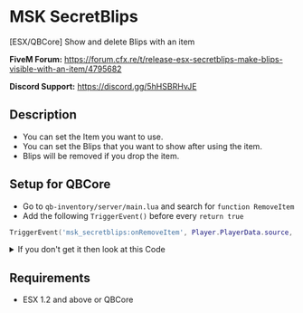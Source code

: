 # MSK SecretBlips
[ESX/QBCore] Show and delete Blips with an item

**FiveM Forum:** https://forum.cfx.re/t/release-esx-secretblips-make-blips-visible-with-an-item/4795682

**Discord Support:** https://discord.gg/5hHSBRHvJE

## Description
* You can set the Item you want to use.
* You can set the Blips that you want to show after using the item.
* Blips will be removed if you drop the item.

## Setup for QBCore
* Go to `qb-inventory/server/main.lua` and search for `function RemoveItem`
* Add the following `TriggerEvent()` before every `return true`
```lua
TriggerEvent('msk_secretblips:onRemoveItem', Player.PlayerData.source, item, amount)
```
<details>
<summary>If you don't get it then look at this Code</summary>
<br>
	local function RemoveItem(source, item, amount, slot)
		local Player = QBCore.Functions.GetPlayer(source)

		if not Player then return false end

		amount = tonumber(amount) or 1
		slot = tonumber(slot)

		if slot then
			if Player.PlayerData.items[slot].amount > amount then
				Player.PlayerData.items[slot].amount = Player.PlayerData.items[slot].amount - amount
				Player.Functions.SetPlayerData("items", Player.PlayerData.items)

				if not Player.Offline then
					TriggerEvent('qb-log:server:CreateLog', 'playerinventory', 'RemoveItem', 'red', '**' .. GetPlayerName(source) .. ' (citizenid: ' .. Player.PlayerData.citizenid .. ' | id: ' .. source .. ')** lost item: [slot:' .. slot .. '], itemname: ' .. Player.PlayerData.items[slot].name .. ', removed amount: ' .. amount .. ', new total amount: ' .. Player.PlayerData.items[slot].amount)
				end
				
				TriggerEvent('msk_secretblips:onRemoveItem', Player.PlayerData.source, item, amount)
				return true
			elseif Player.PlayerData.items[slot].amount == amount then
				Player.PlayerData.items[slot] = nil
				Player.Functions.SetPlayerData("items", Player.PlayerData.items)

				if Player.Offline then return true end

				TriggerEvent('qb-log:server:CreateLog', 'playerinventory', 'RemoveItem', 'red', '**' .. GetPlayerName(source) .. ' (citizenid: ' .. Player.PlayerData.citizenid .. ' | id: ' .. source .. ')** lost item: [slot:' .. slot .. '], itemname: ' .. item .. ', removed amount: ' .. amount .. ', item removed')
				TriggerEvent('msk_secretblips:onRemoveItem', Player.PlayerData.source, item, amount)
				return true
			end
		else
			local slots = GetSlotsByItem(Player.PlayerData.items, item)
			local amountToRemove = amount

			if not slots then return false end

			for _, _slot in pairs(slots) do
				if Player.PlayerData.items[_slot].amount > amountToRemove then
					Player.PlayerData.items[_slot].amount = Player.PlayerData.items[_slot].amount - amountToRemove
					Player.Functions.SetPlayerData("items", Player.PlayerData.items)

					if not Player.Offline then
						TriggerEvent('qb-log:server:CreateLog', 'playerinventory', 'RemoveItem', 'red', '**' .. GetPlayerName(source) .. ' (citizenid: ' .. Player.PlayerData.citizenid .. ' | id: ' .. source .. ')** lost item: [slot:' .. _slot .. '], itemname: ' .. Player.PlayerData.items[_slot].name .. ', removed amount: ' .. amount .. ', new total amount: ' .. Player.PlayerData.items[_slot].amount)
					end
					TriggerEvent('msk_secretblips:onRemoveItem', Player.PlayerData.source, item, amount)
					return true
				elseif Player.PlayerData.items[_slot].amount == amountToRemove then
					Player.PlayerData.items[_slot] = nil
					Player.Functions.SetPlayerData("items", Player.PlayerData.items)

					if Player.Offline then return true end

					TriggerEvent('qb-log:server:CreateLog', 'playerinventory', 'RemoveItem', 'red', '**' .. GetPlayerName(source) .. ' (citizenid: ' .. Player.PlayerData.citizenid .. ' | id: ' .. source .. ')** lost item: [slot:' .. _slot .. '], itemname: ' .. item .. ', removed amount: ' .. amount .. ', item removed')
					TriggerEvent('msk_secretblips:onRemoveItem', Player.PlayerData.source, item, amount)
					return true
				end
			end
		end
		return false
	end
</details>


## Requirements
* ESX 1.2 and above or QBCore
